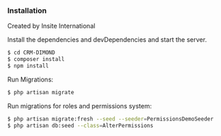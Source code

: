 ### Installation

Created by Insite International

Install the dependencies and devDependencies and start the server.

```sh
$ cd CRM-DIMOND
$ composer install
$ npm install 
```

Run Migrations:
```sh
$ php artisan migrate
```

Run migrations for roles and permissions system:
```sh
$ php artisan migrate:fresh --seed --seeder=PermissionsDemoSeeder
$ php artisan db:seed --class=AlterPermissions
```
